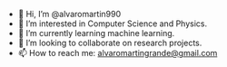 - 👋 Hi, I’m @alvaromartin990
- 👀 I’m interested in Computer Science and Physics.
- 🌱 I’m currently learning machine learning.
- 💞️ I’m looking to collaborate on research projects.
- 📫 How to reach me: alvaromartingrande@gmail.com
